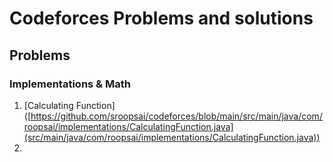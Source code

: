 # Codeforces Problems and solutions

## Problems

### Implementations & Math

1. \[Calculating Function] ([https://github.com/sroopsai/codeforces/blob/main/src/main/java/com/roopsai/implementations/CalculatingFunction.java](src/main/java/com/roopsai/implementations/CalculatingFunction.java))
2.
